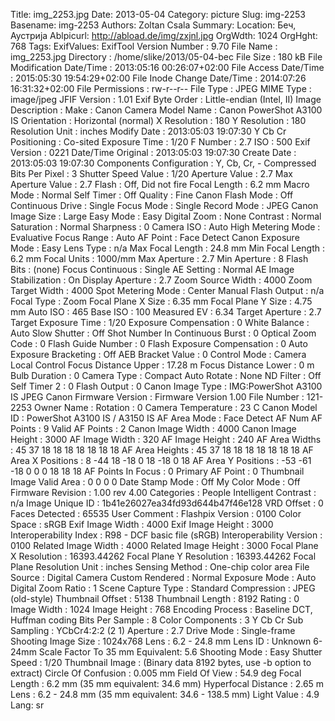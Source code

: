 Title: img_2253.jpg
Date: 2013-05-04
Category: picture
Slug: img-2253
Basename: img-2253
Authors: Zoltan Csala
Summary:
Location: Беч, Аустрија
Ablpicurl: http://abload.de/img/zxjnl.jpg
OrgWdth: 1024
OrgHght: 768
Tags:
ExifValues: ExifTool Version Number : 9.70
            File Name : img_2253.jpg
            Directory : /home/slike/2013/05-04-bec
            File Size : 180 kB
            File Modification Date/Time : 2013:05:16 00:26:07+02:00
            File Access Date/Time : 2015:05:30 19:54:29+02:00
            File Inode Change Date/Time : 2014:07:26 16:31:32+02:00
            File Permissions : rw-r--r--
            File Type : JPEG
            MIME Type : image/jpeg
            JFIF Version : 1.01
            Exif Byte Order : Little-endian (Intel, II)
            Image Description :
            Make : Canon
            Camera Model Name : Canon PowerShot A3100 IS
            Orientation : Horizontal (normal)
            X Resolution : 180
            Y Resolution : 180
            Resolution Unit : inches
            Modify Date : 2013:05:03 19:07:30
            Y Cb Cr Positioning : Co-sited
            Exposure Time : 1/20
            F Number : 2.7
            ISO : 500
            Exif Version : 0221
            Date/Time Original : 2013:05:03 19:07:30
            Create Date : 2013:05:03 19:07:30
            Components Configuration : Y, Cb, Cr, -
            Compressed Bits Per Pixel : 3
            Shutter Speed Value : 1/20
            Aperture Value : 2.7
            Max Aperture Value : 2.7
            Flash : Off, Did not fire
            Focal Length : 6.2 mm
            Macro Mode : Normal
            Self Timer : Off
            Quality : Fine
            Canon Flash Mode : Off
            Continuous Drive : Single
            Focus Mode : Single
            Record Mode : JPEG
            Canon Image Size : Large
            Easy Mode : Easy
            Digital Zoom : None
            Contrast : Normal
            Saturation : Normal
            Sharpness : 0
            Camera ISO : Auto High
            Metering Mode : Evaluative
            Focus Range : Auto
            AF Point : Face Detect
            Canon Exposure Mode : Easy
            Lens Type : n/a
            Max Focal Length : 24.8 mm
            Min Focal Length : 6.2 mm
            Focal Units : 1000/mm
            Max Aperture : 2.7
            Min Aperture : 8
            Flash Bits : (none)
            Focus Continuous : Single
            AE Setting : Normal AE
            Image Stabilization : On
            Display Aperture : 2.7
            Zoom Source Width : 4000
            Zoom Target Width : 4000
            Spot Metering Mode : Center
            Manual Flash Output : n/a
            Focal Type : Zoom
            Focal Plane X Size : 6.35 mm
            Focal Plane Y Size : 4.75 mm
            Auto ISO : 465
            Base ISO : 100
            Measured EV : 6.34
            Target Aperture : 2.7
            Target Exposure Time : 1/20
            Exposure Compensation : 0
            White Balance : Auto
            Slow Shutter : Off
            Shot Number In Continuous Burst : 0
            Optical Zoom Code : 0
            Flash Guide Number : 0
            Flash Exposure Compensation : 0
            Auto Exposure Bracketing : Off
            AEB Bracket Value : 0
            Control Mode : Camera Local Control
            Focus Distance Upper : 17.28 m
            Focus Distance Lower : 0 m
            Bulb Duration : 0
            Camera Type : Compact
            Auto Rotate : None
            ND Filter : Off
            Self Timer 2 : 0
            Flash Output : 0
            Canon Image Type : IMG:PowerShot A3100 IS JPEG
            Canon Firmware Version : Firmware Version 1.00
            File Number : 121-2253
            Owner Name :
            Rotation : 0
            Camera Temperature : 23 C
            Canon Model ID : PowerShot A3100 IS / A3150 IS
            AF Area Mode : Face Detect AF
            Num AF Points : 9
            Valid AF Points : 2
            Canon Image Width : 4000
            Canon Image Height : 3000
            AF Image Width : 320
            AF Image Height : 240
            AF Area Widths : 45 37 18 18 18 18 18 18 18
            AF Area Heights : 45 37 18 18 18 18 18 18 18
            AF Area X Positions : 8 -44 18 -18 0 18 -18 0 18
            AF Area Y Positions : -53 -61 -18 0 0 0 18 18 18
            AF Points In Focus : 0
            Primary AF Point : 0
            Thumbnail Image Valid Area : 0 0 0 0
            Date Stamp Mode : Off
            My Color Mode : Off
            Firmware Revision : 1.00 rev 4.00
            Categories : People
            Intelligent Contrast : n/a
            Image Unique ID : 1b41e26027ea34fd93d644b47f46e128
            VRD Offset : 0
            Faces Detected : 65535
            User Comment :
            Flashpix Version : 0100
            Color Space : sRGB
            Exif Image Width : 4000
            Exif Image Height : 3000
            Interoperability Index : R98 - DCF basic file (sRGB)
            Interoperability Version : 0100
            Related Image Width : 4000
            Related Image Height : 3000
            Focal Plane X Resolution : 16393.44262
            Focal Plane Y Resolution : 16393.44262
            Focal Plane Resolution Unit : inches
            Sensing Method : One-chip color area
            File Source : Digital Camera
            Custom Rendered : Normal
            Exposure Mode : Auto
            Digital Zoom Ratio : 1
            Scene Capture Type : Standard
            Compression : JPEG (old-style)
            Thumbnail Offset : 5138
            Thumbnail Length : 8192
            Rating : 0
            Image Width : 1024
            Image Height : 768
            Encoding Process : Baseline DCT, Huffman coding
            Bits Per Sample : 8
            Color Components : 3
            Y Cb Cr Sub Sampling : YCbCr4:2:2 (2 1)
            Aperture : 2.7
            Drive Mode : Single-frame Shooting
            Image Size : 1024x768
            Lens : 6.2 - 24.8 mm
            Lens ID : Unknown 6-24mm
            Scale Factor To 35 mm Equivalent: 5.6
            Shooting Mode : Easy
            Shutter Speed : 1/20
            Thumbnail Image : (Binary data 8192 bytes, use -b option to extract)
            Circle Of Confusion : 0.005 mm
            Field Of View : 54.9 deg
            Focal Length : 6.2 mm (35 mm equivalent: 34.6 mm)
            Hyperfocal Distance : 2.65 m
            Lens : 6.2 - 24.8 mm (35 mm equivalent: 34.6 - 138.5 mm)
            Light Value : 4.9
Lang: sr

